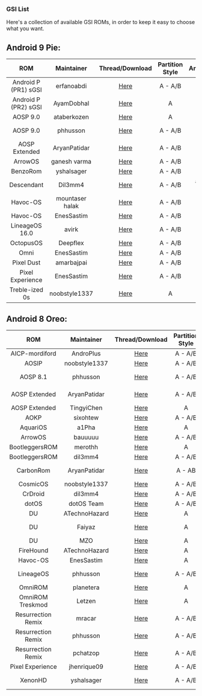 ### GSI List

Here's a collection of available GSI ROMs, in order to keep it easy to choose what you want.

## Android 9 Pie:
|ROM|Maintainer|Thread/Download|Partition Style|Architecture|
|:-:|:-:|:-:|:-:|:-:|
|Android P (PR1) sGSI |erfanoabdi|[Here](https://forum.xda-developers.com/project-treble/trebleenabled-device-development/rom-android-p-developer-preview-t3816659)|A - A/B|arm64|
|Android P (PR2) sGSI |AyamDobhal|[Here](https://forum.xda-developers.com/project-treble/trebleenabled-device-development-a-only-roms/ported-p-sgsi-pr2-t3845789)|A|arm64|
|AOSP 9.0|ataberkozen|[Here](https://forum.xda-developers.com/project-treble/trebleenabled-device-development/aosp-9-0-android-9-0-gsi-t3826357)|A|arm64|
|AOSP 9.0|phhusson|[Here](https://forum.xda-developers.com/project-treble/trebleenabled-device-development/aosp-9-0-phh-treble-t3831915)|A - A/B|arm - arm64|
|AOSP Extended|AryanPatidar|[Here](https://forum.xda-developers.com/project-treble/trebleenabled-device-development/rom-aosp-extended-t3821934)|A - A/B |arm - arm64|
|ArrowOS|ganesh varma|[Here](https://forum.xda-developers.com/project-treble/trebleenabled-device-development/gsi-arrowos-t3835111)|A - A/B|arm64|
|BenzoRom|yshalsager|[Here](https://forum.xda-developers.com/project-treble/trebleenabled-device-development/gsi-benzo-rom-9-0-t3837127)|A - A/B|arm64|
|Descendant|Dil3mm4|[Here](https://forum.xda-developers.com/project-treble/trebleenabled-device-development/descendant-android-pie-custom-rom-ver-t3840578)|A - A/B| arm64 - arm|
|Havoc-OS|mountaser halak|[Here](https://forum.xda-developers.com/project-treble/trebleenabled-device-development/gsi-havocos-v2-0-t3855601)|A - A/B|arm64|
|Havoc-OS|EnesSastim|[Here](https://forum.xda-developers.com/project-treble/trebleenabled-device-development/rom-havoc-os-8-1-t3819050)|A - A/B|arm64|
|LineageOS 16.0|avirk|[Here](https://forum.xda-developers.com/project-treble/trebleenabled-device-development/experimental-lineageos-16-0-treble-t3835094)|A - A/B|arm64|
|OctopusOS|Deepflex|[Here](https://forum.xda-developers.com/project-treble/trebleenabled-device-development/9-0-octopusos-t3859233)|A - A/B|arm64|
|Omni|EnesSastim|[Here](https://github.com/EnesSastim/Downloads/releases)|A - A/B|arm64|
|Pixel Dust|amarbajpai|[Here](https://forum.xda-developers.com/project-treble/trebleenabled-device-development/9-0-pixel-dust-pie-t3862484)|A - A/B|arm64|
|Pixel Experience|EnesSastim|[Here](https://forum.xda-developers.com/project-treble/trebleenabled-device-development/9-0-pixelexperience-p-t3833294)|A - A/B|arm - arm64|
|Treble-ized 0s|noobstyle1337|[Here](https://forum.xda-developers.com/project-treble/trebleenabled-device-development/9-0-treble-ized-0s-28-08-2018-t3835092)|A|arm64|

## Android 8 Oreo:
|ROM|Maintainer|Thread/Download|Partition Style|Architecture|
|:-:|:-:|:-:|:-:|:-:|
|AICP-mordiford|AndroPlus|[Here](https://treble.andro.plus)|A - A/B|arm64|
|AOSIP|noobstyle1337|[Here](https://forum.xda-developers.com/project-treble/trebleenabled-device-development/aosip-t3792494)|A - A/B|arm64|
|AOSP 8.1|phhusson|[Here](https://forum.xda-developers.com/project-treble/trebleenabled-device-development/experimental-phh-treble-t3709659)|A - A/B|arm - arm64|
|AOSP Extended|AryanPatidar|[Here](https://forum.xda-developers.com/project-treble/trebleenabled-device-development/rom-aosp-extended-t3821934)|A - A/B |arm - arm64|
|AOSP Extended|TingyiChen|[Here](https://forum.xda-developers.com/project-treble/trebleenabled-device-development/rom-aospextended-rom-v5-5-t3797509)|A|arm64|
|AOKP|sixohtew|[Here](https://forum.xda-developers.com/project-treble/trebleenabled-device-development/aokp-t3772379)|A - A/B|arm64|
|AquariOS|a1Pha|[Here](https://www.storozhev.net/p20pro/aquarios-system-arm64_aonly_0.1.img)|A|arm64|
|ArrowOS|bauuuuu|[Here](https://forum.xda-developers.com/project-treble/trebleenabled-device-development/rom-arrowos-gsi-t3819467)|A - A/B|arm64|
|BootleggersROM|merothh|[Here](https://www.androidfilehost.com/?fid=890278863836285424)|A|arm64|
|BootleggersROM|dil3mm4|[Here](https://forum.xda-developers.com/project-treble/trebleenabled-device-development/shishufied-bootleggers-2-3-gsi-t3808144)|A - A/B|arm64|
|CarbonRom|AryanPatidar|[Here](https://forum.xda-developers.com/project-treble/trebleenabled-device-development/rom-carbonrom-noct-t3821947)|A - AB |arm - arm64|
|CosmicOS|noobstyle1337|[Here](https://forum.xda-developers.com/project-treble/trebleenabled-device-development/cosmic-ospulsar8-1-0201805243-2-t3794806)|A - A/B|arm64|
|CrDroid|dil3mm4|[Here](https://forum.xda-developers.com/project-treble/trebleenabled-device-development/official-crdroid-4-4-t3813104)|A - A/B|arm64|
|dotOS|dotOS Team|[Here](https://forum.xda-developers.com/project-treble/trebleenabled-device-development/official-droidontime-dotos-2-x-t3794338)|A - A/B|arm64|
|DU|ATechnoHazard|[Here](https://androidfilehost.com/?fid=674106145207487736)|A|arm64|
|DU|Faiyaz|[Here]( https://drive.google.com/folderview?id=1SsPuw3ZtTvoslJyqwSJsmDQ42qvJvYVN)|A|arm - arm64|
|DU|MZO|[Here](https://androidfilehost.com/?fid=890129502657595791)|A|arm64|
|FireHound|ATechnoHazard|[Here](https://basketbuild.com/uploads/devs/ATechnoHazard/FireHound-4.5-UNOFFICIAL-20180430-treble.zip)|A|arm64|
|Havoc-OS|EnesSastim|[Here](https://forum.xda-developers.com/project-treble/trebleenabled-device-development/rom-havoc-os-8-1-t3819050)|A|arm64|
|LineageOS|phhusson|[Here](https://forum.xda-developers.com/project-treble/trebleenabled-device-development/lineage-phh-treble-t3767690)|A - A/B|arm - arm64|
|OmniROM|planetera|[Here](https://forum.xda-developers.com/project-treble/trebleenabled-device-development/rom-omnirom-8-1-t3824159)|A|arm64|
|OmniROM Treskmod|Letzen|[Here](https://forum.xda-developers.com/project-treble/trebleenabled-device-development/rom-8-1-omnirom-treskmod-t3818188)|A|arm64|
|Resurrection Remix|mracar|[Here](https://forum.xda-developers.com/project-treble/trebleenabled-device-development/gsi-resurrection-remix-o-6-1-0-t3811299)|A - A/B|arm - arm64|
|Resurrection Remix|phhusson|[Here](https://forum.xda-developers.com/project-treble/trebleenabled-device-development/resurrection-remix-phh-treble-t3767688)|A - A/B|arm - arm64|
|Resurrection Remix|pchatzop|[Here](https://forum.xda-developers.com/project-treble/trebleenabled-device-development/unofficial-treble-enabled-resurrection-t3761279)|A - A/B|arm - arm64|
|Pixel Experience|jhenrique09|[Here](https://forum.xda-developers.com/project-treble/trebleenabled-device-development/8-1-0-pixel-experience-t3796011)|A - A/B|arm64|
|XenonHD|yshalsager|[Here](https://forum.xda-developers.com/project-treble/trebleenabled-device-development/8-1-0-xenonhd-t3800543)|A - A/B|arm - arm64|
